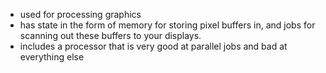 - used for processing graphics
- has state in the form of memory for storing pixel buffers in, and jobs for scanning out these buffers to your displays.
- includes a processor that is very good at parallel jobs and bad at everything else
